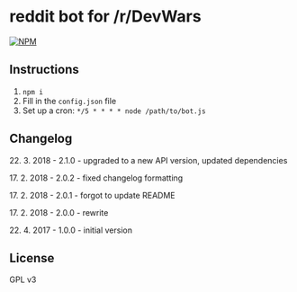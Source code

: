 reddit bot for /r/DevWars
===========

[![NPM](https://nodei.co/npm/devwars-reddit-bot.png?compact=true)](https://www.npmjs.com/package/devwars-reddit-bot)

## Instructions
1. `npm i`
2. Fill in the `config.json` file
3. Set up a cron: ```*/5 * * * * node /path/to/bot.js```

## Changelog

22\. 3. 2018 - 2.1.0 - upgraded to a new API version, updated dependencies

17\. 2. 2018 - 2.0.2 - fixed changelog formatting

17\. 2. 2018 - 2.0.1 - forgot to update README

17\. 2. 2018 - 2.0.0 - rewrite

22\. 4. 2017 - 1.0.0 - initial version

## License

GPL v3
